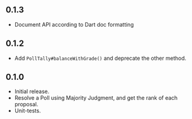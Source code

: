 ## 0.1.3

* Document API according to Dart doc formatting

## 0.1.2

* Add `PollTally#balanceWithGrade()` and deprecate the other method.

## 0.1.0

* Initial release.
* Resolve a Poll using Majority Judgment, and get the rank of each proposal.
* Unit-tests.

